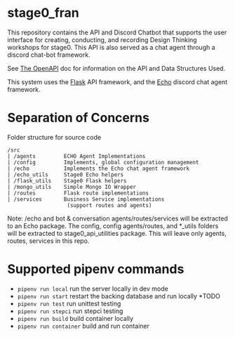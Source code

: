# stage0_fran

This repository contains the API and Discord Chatbot that supports the user interface for creating, conducting, and recording Design Thinking workshops for stage0. This API is also served as a chat agent through a discord chat-bot framework. 

See [The OpenAPI](./docs/index.html) doc for information on the API and Data Structures Used. 

This system uses the [Flask](https://flask.palletsprojects.com/en/stable/) API framework, and the [Echo](./ECHO.md) discord chat agent framework.

# Separation of Concerns

Folder structure for source code
```
/src
| /agents         ECHO Agent Implementations
| /config         Implements, global configuration management
| /echo           Implements the Echo chat agent framework
| /echo_utils     Stage0 Echo helpers
| /flask_utils    Stage0 Flask helpers
| /mongo_utils    Simple Mongo IO Wrapper
| /routes         Flask route implementations
| /services       Business Service implementations 
                   (support routes and agents)
```

Note: /echo and bot & conversation agents/routes/services will be extracted to an Echo package. The config, config agents/routes, and *_utils folders will be extracted to stage0_api_utilities package. This will leave only agents, routes, services in this repo.

# Supported pipenv commands
- ``pipenv run local`` run the server locally in dev mode
- ``pipenv run start`` restart the backing database and run locally *TODO
- ``pipenv run test`` run unittest testing
- ``pipenv run stepci`` run stepci testing
- ``pipenv run build`` build container locally 
- ``pipenv run container`` build and run container
